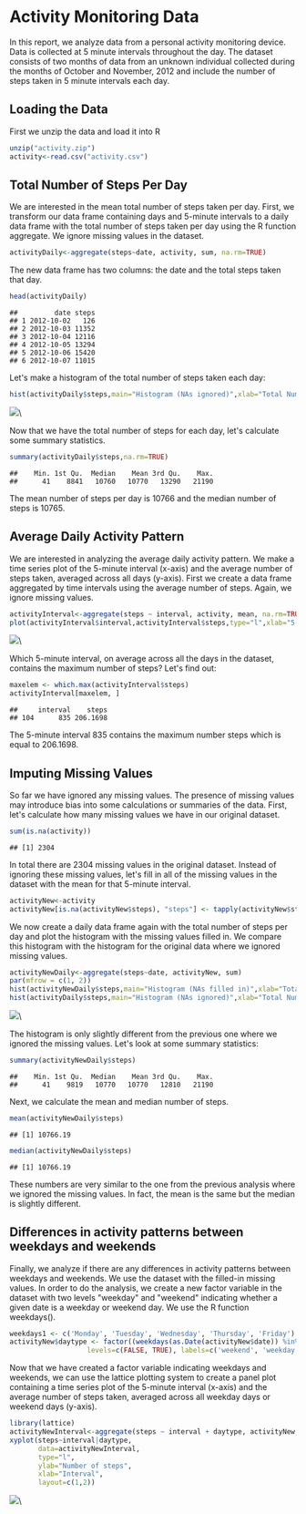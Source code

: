 # Activity Monitoring Data

In this report, we analyze data from a personal activity monitoring device. Data is collected at 5 minute intervals throughout the day. The dataset consists of two months of data from an unknown individual collected during the months of October and November, 2012 and include the number of steps taken in 5 minute intervals each day.

## Loading the Data

First we unzip the data and load it into R

```r
unzip("activity.zip")
activity<-read.csv("activity.csv")
```

## Total Number of Steps Per Day

We are interested in the mean total number of steps taken per day.  First, we transform our data frame containing days and 5-minute intervals to a daily data frame with the total number of steps taken per day using the R function aggregate. We ignore missing values in the dataset.

```r
activityDaily<-aggregate(steps~date, activity, sum, na.rm=TRUE)
```

The new data frame has two columns: the date and the total steps taken that day.

```r
head(activityDaily)
```

```
##         date steps
## 1 2012-10-02   126
## 2 2012-10-03 11352
## 3 2012-10-04 12116
## 4 2012-10-05 13294
## 5 2012-10-06 15420
## 6 2012-10-07 11015
```

Let's make a histogram of the total number of steps taken each day:

```r
hist(activityDaily$steps,main="Histogram (NAs ignored)",xlab="Total Number of Steps per Day", col="red")
```

![](PA1_template_files/figure-html/unnamed-chunk-4-1.png)\

Now that we have the total number of steps for each day, let's calculate some summary statistics.

```r
summary(activityDaily$steps,na.rm=TRUE)
```

```
##    Min. 1st Qu.  Median    Mean 3rd Qu.    Max. 
##      41    8841   10760   10770   13290   21190
```
The mean number of steps per day is 10766 and the median number of steps is 10765.

## Average Daily Activity Pattern

We are interested in analyzing the average daily activity pattern. We make a time series plot of the 5-minute interval (x-axis) and the average number of steps taken, averaged across all days (y-axis). First we create a data frame aggregated by time intervals using the average number of steps. Again, we ignore missing values.

```r
activityInterval<-aggregate(steps ~ interval, activity, mean, na.rm=TRUE)
plot(activityInterval$interval,activityInterval$steps,type="l",xlab="5-minute intervals",ylab="average number of steps",main="Average Daily Activity Pattern")
```

![](PA1_template_files/figure-html/unnamed-chunk-6-1.png)\

Which 5-minute interval, on average across all the days in the dataset, contains the maximum number of steps? Let's find out:

```r
maxelem <- which.max(activityInterval$steps)
activityInterval[maxelem, ]
```

```
##     interval    steps
## 104      835 206.1698
```
The 5-minute interval 835 contains the maximum number steps which is equal to 206.1698.

## Imputing Missing Values
So far we have ignored any missing values. The presence of missing values may introduce bias into some calculations or summaries of the data. First, let's calculate how many missing values we have in our original dataset. 


```r
sum(is.na(activity))
```

```
## [1] 2304
```
In total there are 2304 missing values in the original dataset. 
Instead of ignoring these missing values, let's fill in all of the missing values in the dataset with the mean for that 5-minute interval.


```r
activityNew<-activity
activityNew[is.na(activityNew$steps), "steps"] <- tapply(activityNew$steps, activityNew$interval, mean,na.rm=TRUE)
```

We now create a daily data frame again with the total number of steps per day and plot the 
histogram with the missing values filled in. We compare this histogram with the histogram for the original data where we ignored missing values.


```r
activityNewDaily<-aggregate(steps~date, activityNew, sum)
par(mfrow = c(1, 2))
hist(activityNewDaily$steps,main="Histogram (NAs filled in)",xlab="Total Number of Steps per Day", col="red")
hist(activityDaily$steps,main="Histogram (NAs ignored)",xlab="Total Number of Steps per Day", col="red")
```

![](PA1_template_files/figure-html/unnamed-chunk-10-1.png)\

The histogram is only slightly different from the previous one where we ignored the missing values. Let's look at some summary statistics:

```r
summary(activityNewDaily$steps)
```

```
##    Min. 1st Qu.  Median    Mean 3rd Qu.    Max. 
##      41    9819   10770   10770   12810   21190
```

Next, we calculate the mean and median number of steps.

```r
mean(activityNewDaily$steps)
```

```
## [1] 10766.19
```

```r
median(activityNewDaily$steps)
```

```
## [1] 10766.19
```
These numbers are very similar to the one from the previous analysis where we ignored the missing values. In fact, the mean is the same but the median is slightly different.

## Differences in activity patterns between weekdays and weekends

Finally, we analyze if there are any differences in activity patterns between weekdays and weekends. We use the dataset with the filled-in missing values. In order to do the analysis, we create a new factor variable in the dataset with two levels "weekday" and "weekend" indicating whether a given date is a weekday or weekend day. We use the R function weekdays().


```r
weekdays1 <- c('Monday', 'Tuesday', 'Wednesday', 'Thursday', 'Friday')
activityNew$daytype <- factor((weekdays(as.Date(activityNew$date)) %in% weekdays1), 
                   levels=c(FALSE, TRUE), labels=c('weekend', 'weekday')) 
```

Now that we have created a factor variable indicating weekdays and weekends, we can use the lattice plotting system to create a panel plot containing a time series plot of the 5-minute interval (x-axis) and the average number of steps taken, averaged across all weekday days or weekend days (y-axis). 


```r
library(lattice)
activityNewInterval<-aggregate(steps ~ interval + daytype, activityNew, mean)
xyplot(steps~interval|daytype,
       data=activityNewInterval,
       type="l",
       ylab="Number of steps",
       xlab="Interval",
       layout=c(1,2))
```

![](PA1_template_files/figure-html/unnamed-chunk-14-1.png)\
